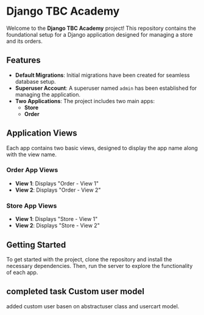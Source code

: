 # Django TBC Academy

Welcome to the **Django TBC Academy** project! This repository contains the foundational setup for a Django application designed for managing a store and its orders.

## Features

- **Default Migrations**: Initial migrations have been created for seamless database setup.
- **Superuser Account**: A superuser named `admin` has been established for managing the application.
- **Two Applications**: The project includes two main apps:
  - **Store**
  - **Order**

## Application Views

Each app contains two basic views, designed to display the app name along with the view name.

### Order App Views
- **View 1**: Displays "Order - View 1"
- **View 2**: Displays "Order - View 2"

### Store App Views
- **View 1**: Displays "Store - View 1"
- **View 2**: Displays "Store - View 2"

## Getting Started

To get started with the project, clone the repository and install the necessary dependencies. Then, run the server to explore the functionality of each app.


## completed task Custom user model
added custom user basen on abstractuser class and usercart model.